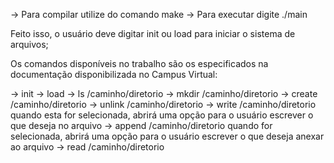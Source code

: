 -> Para compilar utilize do comando make
-> Para executar digite ./main

Feito isso, o usuário deve digitar init ou load para iniciar o sistema de arquivos;

Os comandos disponíveis no trabalho são os especificados na documentação disponibilizada no Campus Virtual:

-> init
-> load
-> ls /caminho/diretorio
-> mkdir /caminho/diretorio
-> create /caminho/diretorio
-> unlink /caminho/diretorio
-> write /caminho/diretorio
    quando esta for selecionada, abrirá uma opção para o usuário escrever o que deseja no arquivo
-> append /caminho/diretorio
    quando for selecionada, abrirá uma opção para o usuário escrever o que deseja anexar ao arquivo
-> read /caminho/diretorio